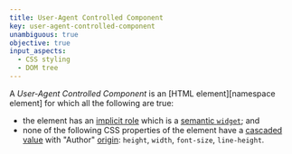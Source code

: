 ```yaml
---
title: User-Agent Controlled Component
key: user-agent-controlled-component
unambiguous: true
objective: true
input_aspects:
  - CSS styling
  - DOM tree
---
```


A _User-Agent Controlled Component_ is an [HTML element][namespace element] for which all the following are true:

- the element has an [implicit role][] which is a [semantic `widget`][semantic role]; and
- none of the following CSS properties of the element have a [cascaded value][] with "Author" [origin][]: `height`, `width`, `font-size`, `line-height`.

[cascaded value]: https://www.w3.org/TR/css-cascade-5/#cascade-value 'CSS definition of computed value'
[implicit role]: #implicit-role 'Definition of Implicit Role'
[origin]: https://drafts.csswg.org/css-cascade-5/#cascading-origins 'CSS definition of Cascading Origin'
[namespaced element]: #namespaced-element 'Definition of Namespaced Element'
[semantic role]: #semantic-role 'Definition of Semantic Role'
